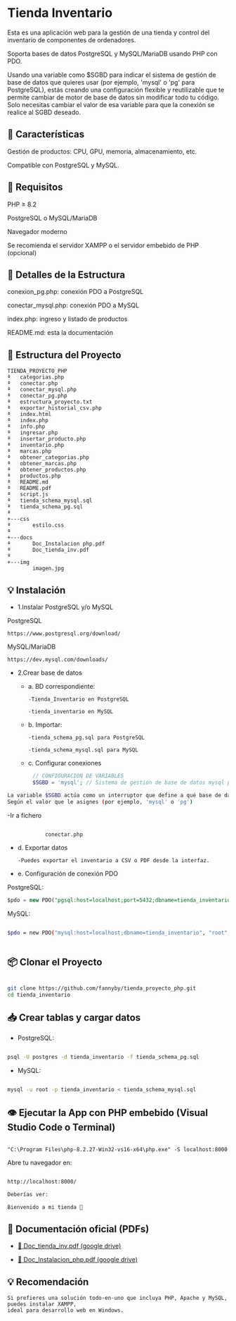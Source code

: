 # Tienda Inventario 

Esta es una aplicación web para la gestión de una tienda y control del inventario de componentes de ordenadores.

Soporta bases de datos PostgreSQL y MySQL/MariaDB usando PHP con PDO.

Usando una variable como $SGBD para indicar el sistema de gestión de base de datos que quieres usar (por ejemplo, 'mysql' o 'pg' para PostgreSQL), estás creando una configuración flexible y reutilizable que te permite cambiar de motor de base de datos sin modificar todo tu código. Solo necesitas cambiar el valor de esa variable para que la conexión se realice al SGBD deseado.

## 🚀 Características

Gestión de productos: CPU, GPU, memoria, almacenamiento, etc.

Compatible con PostgreSQL y MySQL.

## 📂 Requisitos

PHP ≥ 8.2

PostgreSQL o MySQL/MariaDB

Navegador moderno

Se recomienda el servidor XAMPP o el servidor embebido de PHP (opcional)

## 📂 Detalles de la Estructura

conexion_pg.php: conexión PDO a PostgreSQL

conectar_mysql.php: conexión PDO a MySQL

index.php: ingreso y listado de productos

README.md: esta la documentación

## 📗 Estructura del Proyecto
```
TIENDA_PROYECTO_PHP
ª   categorias.php
ª   conectar.php
ª   conectar_mysql.php
ª   conectar_pg.php
ª   estructura_proyecto.txt
ª   exportar_historial_csv.php
ª   index.html
ª   index.php
ª   info.php
ª   ingresar.php
ª   insertar_producto.php
ª   inventario.php
ª   marcas.php
ª   obtener_categorias.php
ª   obtener_marcas.php
ª   obtener_productos.php
ª   productos.php
ª   README.md
ª   README.pdf
ª   script.js
ª   tienda_schema_mysql.sql
ª   tienda_schema_pg.sql
ª   
+---css
ª       estilo.css
ª       
+---docs
ª       Doc_Instalacion php.pdf
ª       Doc_tienda_inv.pdf
ª       
+---img
        imagen.jpg

```

## 💡 Instalación

- 1.Instalar PostgreSQL y/o MySQL

PostgreSQL
```
https://www.postgresql.org/download/
```

MySQL/MariaDB
```
https://dev.mysql.com/downloads/ 
```
- 2.Crear base de datos 

  - a. BD correspondiente:

        -Tienda_Inventario en PostgreSQL

        -tienda_inventario en MySQL

  - b. Importar:

        -tienda_schema_pg.sql para PostgreSQL

        -tienda_schema_mysql.sql para MySQL

  - c. Configurar conexiones 
```PHP
        // CONFIGURACION DE VARIABLES
        $SGBD = 'mysql'; // Sistema de gestión de base de datos mysql pg 
```
```bash
La variable $SGBD actúa como un interruptor que define a qué base de datos se conectará tu app. 
Según el valor que le asignes (por ejemplo, 'mysql' o 'pg')
```


-Ir a fichero
```bash 

            conectar.php 
  ```  
        
  - d. Exportar datos

        -Puedes exportar el inventario a CSV o PDF desde la interfaz.

  - e. Configuración de conexión PDO

PostgreSQL:
```SQL
$pdo = new PDO("pgsql:host=localhost;port=5432;dbname=tienda_inventario", "postgres", "");
```
MySQL:
```bash 

$pdo = new PDO("mysql:host=localhost;dbname=tienda_inventario", "root", "", );
    
```


## 📦 Clonar el Proyecto
``` bash

git clone https://github.com/fannyby/tienda_proyecto_php.git
cd tienda_inventario

```


## 📥 Crear tablas y cargar datos

- PostgreSQL:
```bash

psql -U postgres -d tienda_inventario -f tienda_schema_pg.sql
```

- MySQL:
```bash

mysql -u root -p tienda_inventario < tienda_schema_mysql.sql
```


## 👁️ Ejecutar la App con PHP embebido (Visual Studio Code o Terminal)
```

"C:\Program Files\php-8.2.27-Win32-vs16-x64\php.exe" -S localhost:8000
```


Abre tu navegador en:
```bash

http://localhost:8000/
```



```bash
Deberías ver:

Bienvenido a mi tienda 🛒

```

## 📘 Documentación oficial (PDFs)

- [📄 Doc_tienda_inv.pdf (google drive)](https://drive.google.com/file/d/10bRKnITYtmFE_JQ93dp55zXnic465gdR/view?usp=sharing)

- [📄 Doc_Instalacion_php.pdf (google drive)](https://drive.google.com/file/d/1MUINRh9yIL-A628PvYerNn_LCO9nFhIr/view?usp=sharing)


## 💡 Recomendación
```
Si prefieres una solución todo-en-uno que incluya PHP, Apache y MySQL, puedes instalar XAMPP,
ideal para desarrollo web en Windows.
```





